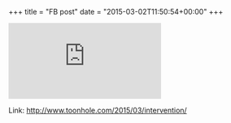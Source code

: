 +++
title = "FB post"
date = "2015-03-02T11:50:54+00:00"
+++



![Phote](https://external.xx.fbcdn.net/safe_image.php?d=AQD0JbfRQF-tlg4S&w=130&h=130&url=http%3A%2F%2Fwww.toonhole.com%2Fcomics%2F2015-03-02-323_Intervention.jpg&cfs=1&_nc_hash=AQBzAgz5hldLM4UT)


Link: http://www.toonhole.com/2015/03/intervention/
